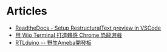 # Articles
  
- [ReadtheDocs - Setup RestructuralText preview in VSCode](new-post.md)
- [用 Wio Terminal 打造體感 Chrome 恐龍游戲](wio-terminal-chrome.md)
- [RTLduino -- 野生Ameba開發板](RTLduino--野生Ameba開發板.md)
